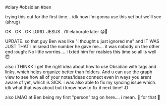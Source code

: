 #diary #obsidian #ben 

trying this out for the first time... idk how i'm gonna use this yet but we'll see (shrug)

OK . OK . OK LORD. JESUS . i'll elaborate later 😁💪

UPDATE. so that guy Ben was like "i thought u just ignored me" and IT WAS JUST THAT i misread the number he gave me.... it was nobody on the other end :ough: No little worries.... i txted him for realsies this time so all is well 😇

also i THINKK i get the right idea about how to use Obsidian with tags and links, which helps organize better than folders. And u can use the graph view to see how all of your notes/ideas connect even in ways you arent aware of yet, which is SICK. i was also able to fix my syncing issue which. idk what that was about but i know how to fix it next time! :D

also LMAO at Ben being my first "person" tag on here.... i mean. 🏅 for that 🫶